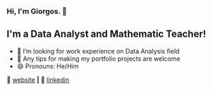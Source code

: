 ### Hi, I'm Giorgos. 👋
## I'm a Data Analyst and Mathematic Teacher!



- 👯 I’m looking for work experience on Data Analysis field
- 🤔 Any tips for making my portfolio projects are welcome
- 😄 Pronouns: He/Him





🏡 [website][website] **|** 
👔 [linkedin][linkedin]



[website]: https://giorgossazalis.github.io/Gsazwebsite.github.io/

[linkedin]: https://www.linkedin.com/in/georgios-sazalis-831647210/

